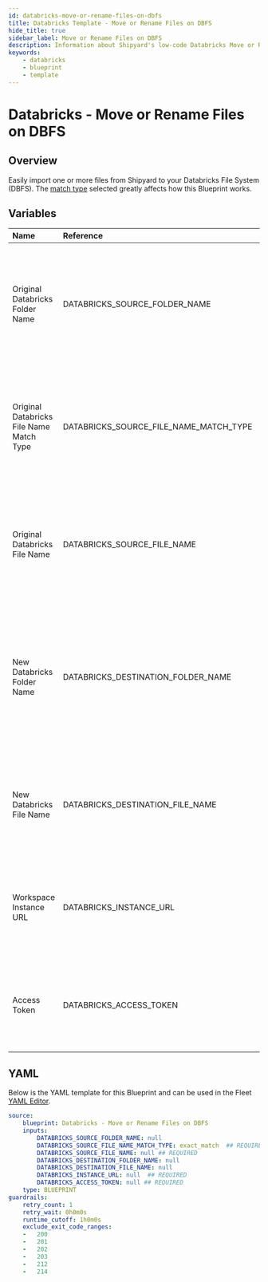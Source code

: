 ```yaml
---
id: databricks-move-or-rename-files-on-dbfs
title: Databricks Template - Move or Rename Files on DBFS
hide_title: true
sidebar_label: Move or Rename Files on DBFS
description: Information about Shipyard's low-code Databricks Move or Rename Files on DBFS blueprint. Move or rename one or more files from in your Databricks File System (DBFS) to another. 
keywords:
    - databricks
    - blueprint
    - template
---
```


# Databricks - Move or Rename Files on DBFS

## Overview
Easily import one or more files from Shipyard to your Databricks File System (DBFS). The [match type](https://www.shipyardapp.com/docs/reference/blueprint-library/match-type/) selected greatly affects how this Blueprint works.

## Variables

| Name | Reference | Type | Required | Default | Options | Description |
|:-----|:----------|:-----|:---------|:--------|:--------|:------------|
| Original Databricks Folder Name | DATABRICKS_SOURCE_FOLDER_NAME  | Alphanumeric |:heavy_minus_sign: | - | - | Name of the Databricks File System folder where the file you want to move lives. If left blank, selects from /FileStore/. |
| Original Databricks File Name Match Type | DATABRICKS_SOURCE_FILE_NAME_MATCH_TYPE  | Select |:white_check_mark: | `exact_match` | Exact Match: `exact_match`<br></br><br></br>Regex Match: `regex_match`<br></br><br></br> | Determines if the text in "Original Databricks File Name" will look for one file with exact match, or multiple files using regex. |
| Original Databricks File Name | DATABRICKS_SOURCE_FILE_NAME  | Alphanumeric |:white_check_mark: | - | - | Name of the target file on the Databricks File System (DBFS). Can be regex if "Match Type" is set accordingly. |
| New Databricks Folder Name | DATABRICKS_DESTINATION_FOLDER_NAME  | Alphanumeric |:heavy_minus_sign: | - | - | Name of the folder where you want to move the Databricks files to in the Databricks File System (DBFS). If left blank, selects from /FileStore/. |
| New Databricks File Name | DATABRICKS_DESTINATION_FILE_NAME  | Alphanumeric |:heavy_minus_sign: | - | - | What to name the file(s) being moved or renamed. If left blank, defaults to the original file name(s). |
| Workspace Instance URL | DATABRICKS_INSTANCE_URL  | Alphanumeric |:white_check_mark: | - | - | The subdomain, domain, and top-level domain (TLD) of your Databricks Workspace URL. |
| Access Token | DATABRICKS_ACCESS_TOKEN  | Password |:white_check_mark: | - | - | The personal access token associated with the provided Workspace Instance. |


## YAML
Below is the YAML template for this Blueprint and can be used in the Fleet [YAML Editor](../../reference/fleets/yaml-editor.md).
```yaml
source:
    blueprint: Databricks - Move or Rename Files on DBFS
    inputs:
        DATABRICKS_SOURCE_FOLDER_NAME: null
        DATABRICKS_SOURCE_FILE_NAME_MATCH_TYPE: exact_match  ## REQUIRED
        DATABRICKS_SOURCE_FILE_NAME: null ## REQUIRED
        DATABRICKS_DESTINATION_FOLDER_NAME: null
        DATABRICKS_DESTINATION_FILE_NAME: null
        DATABRICKS_INSTANCE_URL: null  ## REQUIRED
        DATABRICKS_ACCESS_TOKEN: null ## REQUIRED
    type: BLUEPRINT
guardrails:
    retry_count: 1
    retry_wait: 0h0m0s
    runtime_cutoff: 1h0m0s
    exclude_exit_code_ranges:
    -   200
    -   201
    -   202
    -   203
    -   212
    -   214

```
